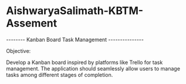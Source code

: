 # AishwaryaSalimath-KBTM-Assement

-------- Kanban Board Task Management ---------------

Objective:

Develop a Kanban board inspired by platforms like Trello for task management. The application
should seamlessly allow users to manage tasks among different stages of completion.
